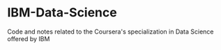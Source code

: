 # IBM-Data-Science
Code and notes related to the Coursera's specialization in Data Science offered by IBM
